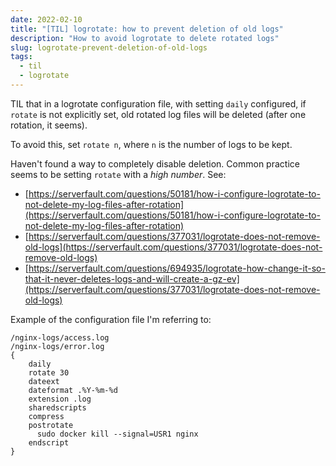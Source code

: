 ```yaml
---
date: 2022-02-10
title: "[TIL] logrotate: how to prevent deletion of old logs"
description: "How to avoid logrotate to delete rotated logs"
slug: logrotate-prevent-deletion-of-old-logs
tags:
  - til
  - logrotate
---
```


TIL that in a logrotate configuration file, with setting `daily` configured, if
`rotate` is not explicitly set, old rotated log files will be deleted (after one
rotation, it seems).

To avoid this, set `rotate n`, where `n` is the number of logs to be kept.

Haven't found a way to completely disable deletion. Common practice seems to be
setting `rotate` with a *high number*. See:

- [https://serverfault.com/questions/50181/how-i-configure-logrotate-to-not-delete-my-log-files-after-rotation](https://serverfault.com/questions/50181/how-i-configure-logrotate-to-not-delete-my-log-files-after-rotation)
- [https://serverfault.com/questions/377031/logrotate-does-not-remove-old-logs](https://serverfault.com/questions/377031/logrotate-does-not-remove-old-logs)
- [https://serverfault.com/questions/694935/logrotate-how-change-it-so-that-it-never-deletes-logs-and-will-create-a-gz-ev](https://serverfault.com/questions/377031/logrotate-does-not-remove-old-logs)

Example of the configuration file I'm referring to:

```
/nginx-logs/access.log
/nginx-logs/error.log
{
    daily
    rotate 30
    dateext
    dateformat .%Y-%m-%d
    extension .log
    sharedscripts
    compress
    postrotate
      sudo docker kill --signal=USR1 nginx
    endscript
}
```

